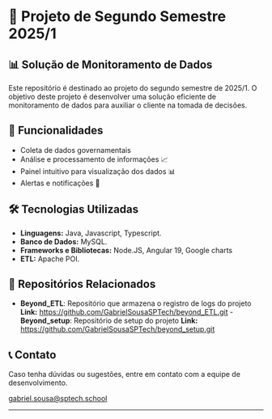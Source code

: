# 📌 Projeto de Segundo Semestre 2025/1

## 📊 Solução de Monitoramento de Dados

Este repositório é destinado ao projeto do segundo semestre de 2025/1. O objetivo deste projeto é desenvolver uma solução eficiente de monitoramento de dados para auxiliar o cliente na tomada de decisões.

## 🚀 Funcionalidades
- Coleta de dados governamentais 
- Análise e processamento de informações 📈
- Painel intuitivo para visualização dos dados 📊
- Alertas e notificações 🔔

## 🛠️ Tecnologias Utilizadas
- **Linguagens:** Java, Javascript, Typescript.
- **Banco de Dados:** MySQL.
- **Frameworks e Bibliotecas:** Node.JS, Angular 19, Google charts
- **ETL:** Apache POI.

##  📁 Repositórios Relacionados
  - **Beyond_ETL**: Repositório que armazena o registro de logs do projeto
      **Link:** https://github.com/GabrielSousaSPTech/beyond_ETL.git
  -**Beyond_setup**: Repositório de setup do projeto
      **Link:** https://github.com/GabrielSousaSPTech/beyond_setup.git
    

## 📞 Contato
Caso tenha dúvidas ou sugestões, entre em contato com a equipe de desenvolvimento.

gabriel.sousa@sptech.school

---



